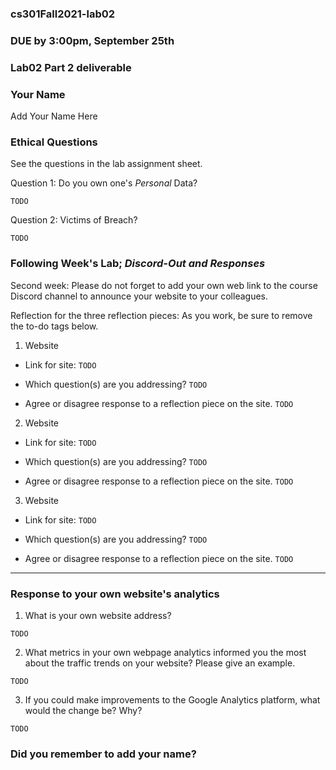 ### cs301Fall2021-lab02

### DUE by 3:00pm, September 25th

### Lab02 Part 2 deliverable

### Your Name
Add Your Name Here



### Ethical Questions
See the questions in the lab assignment sheet.

Question 1: Do you own one's _Personal_ Data?

`TODO`


Question 2: Victims of Breach?

`TODO`


###  Following Week's Lab; *Discord-Out and Responses*


Second week: Please do not forget to add your own web link to the course Discord channel to announce your website to your colleagues.

Reflection for the three reflection pieces: As you work, be sure to remove the to-do tags below.



1. Website
 + Link for site:
 `TODO`

 + Which question(s) are you addressing?
`TODO`

 + Agree or disagree response to a reflection piece on the site.
`TODO`



2. Website
 + Link for site:
`TODO`

 + Which question(s) are you addressing?
`TODO`

 + Agree or disagree response to a reflection piece on the site.
`TODO`



3. Website
 + Link for site:
 `TODO`

 + Which question(s) are you addressing?
`TODO`

 + Agree or disagree response to a reflection piece on the site.
`TODO`

____

### Response to your own website's analytics

 1. What is your own website address?

`TODO`

 2. What metrics in your own webpage analytics informed you the most about the traffic trends on your website? Please give an example.

`TODO`


 3. If you could make improvements to the Google Analytics platform, what would the change be? Why?

`TODO`


### Did you remember to add your name?
